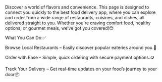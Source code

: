 Discover a world of flavors and convenience. This page is designed to connect you quickly to the best food delivery app, where you can explore and order from a wide range of restaurants, cuisines, and dishes, all delivered straight to you. Whether you're craving comfort food, healthy options, or gourmet meals, we’ve got you covered!😊

What You Can Do:✅

Browse Local Restaurants – Easily discover popular eateries around you.🥘

Order with Ease – Simple, quick ordering with secure payment options.🪙

Track Your Delivery – Get real-time updates on your food’s journey to your door📦
